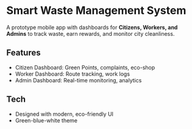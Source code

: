 # Smart Waste Management System

A prototype mobile app with dashboards for **Citizens, Workers, and Admins** 
to track waste, earn rewards, and monitor city cleanliness.

## Features
- Citizen Dashboard: Green Points, complaints, eco-shop
- Worker Dashboard: Route tracking, work logs
- Admin Dashboard: Real-time monitoring, analytics

## Tech
- Designed with modern, eco-friendly UI
- Green-blue-white theme
